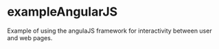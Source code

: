 # exampleAngularJS

Example of using the angulaJS framework for interactivity between user and web pages.
